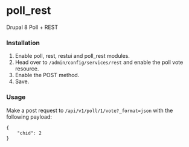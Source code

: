 # poll_rest
Drupal 8 Poll + REST

### Installation
1. Enable poll, rest, restui and poll_rest modules.
2. Head over to `/admin/config/services/rest` and enable the poll vote resource.
3. Enable the POST method.
4. Save.

### Usage
Make a post request to `/api/v1/poll/1/vote?_format=json` with the following payload:

```
{
	"chid": 2
}
```
